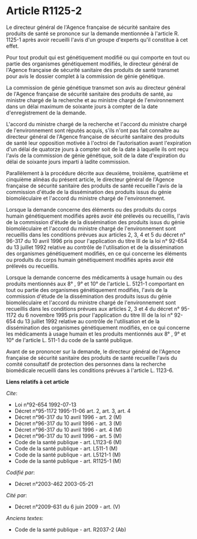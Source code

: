 # Article R1125-2

Le directeur général de l'Agence française de sécurité sanitaire des produits de santé se prononce sur la demande mentionnée
à l'article R. 1125-1 après avoir recueilli l'avis d'un groupe d'experts qu'il constitue à cet effet.

Pour tout produit qui est génétiquement modifié ou qui comporte en tout ou partie des organismes génétiquement modifiés, le
directeur général de l'Agence française de sécurité sanitaire des produits de santé transmet pour avis le dossier complet à
la commission de génie génétique.

La commission de génie génétique transmet son avis au directeur général de l'Agence française de sécurité sanitaire des
produits de santé, au ministre chargé de la recherche et au ministre chargé de l'environnement dans un délai maximum de
soixante jours à compter de la date d'enregistrement de la demande.

L'accord du ministre chargé de la recherche et l'accord du ministre chargé de l'environnement sont réputés acquis, s'ils
n'ont pas fait connaître au directeur général de l'Agence française de sécurité sanitaire des produits de santé leur
opposition motivée à l'octroi de l'autorisation avant l'expiration d'un délai de quatorze jours à compter soit de la date à
laquelle ils ont reçu l'avis de la commission de génie génétique, soit de la date d'expiration du délai de soixante jours
imparti à ladite commission.

Parallèlement à la procédure décrite aux deuxième, troisième, quatrième et cinquième alinéas du présent article, le directeur
général de l'Agence française de sécurité sanitaire des produits de santé recueille l'avis de la commission d'étude de la
dissémination des produits issus du génie biomoléculaire et l'accord du ministre chargé de l'environnement.

Lorsque la demande concerne des éléments ou des produits du corps humain génétiquement modifiés après avoir été prélevés ou
recueillis, l'avis de la commission d'étude de la dissémination des produits issus du génie biomoléculaire et l'accord du
ministre chargé de l'environnement sont recueillis dans les conditions prévues aux articles 2, 3, 4 et 5 du décret n° 96-317
du 10 avril 1996 pris pour l'application du titre III de la loi n° 92-654 du 13 juillet 1992 relative au contrôle de
l'utilisation et de la dissémination des organismes génétiquement modifiés, en ce qui concerne les éléments ou produits du
corps humain génétiquement modifiés après avoir été prélevés ou recueillis.

Lorsque la demande concerne des médicaments à usage humain ou des produits mentionnés aux 8° , 9° et 10° de l'article L.
5121-1 comportant en tout ou partie des organismes génétiquement modifiés, l'avis de la commission d'étude de la
dissémination des produits issus du génie biomoléculaire et l'accord du ministre chargé de l'environnement sont recueillis
dans les conditions prévues aux articles 2, 3 et 4 du décret n° 95-1172 du 6 novembre 1995 pris pour l'application du titre
III de la loi n° 92-654 du 13 juillet 1992 relative au contrôle de l'utilisation et de la dissémination des organismes
génétiquement modifiés, en ce qui concerne les médicaments à usage humain et les produits mentionnés aux 8° , 9° et 10° de
l'article L. 511-1 du code de la santé publique.

Avant de se prononcer sur la demande, le directeur général de l'Agence française de sécurité sanitaire des produits de santé
recueille l'avis du comité consultatif de protection des personnes dans la recherche biomédicale recueilli dans les
conditions prévues à l'article L. 1123-6.

**Liens relatifs à cet article**

_Cite_:

  - Loi n°92-654 1992-07-13
  - Décret n°95-1172 1995-11-06 art. 2, art. 3, art. 4
  - Décret n°96-317 du 10 avril 1996 - art. 2 (M)
  - Décret n°96-317 du 10 avril 1996 - art. 3 (M)
  - Décret n°96-317 du 10 avril 1996 - art. 4 (M)
  - Décret n°96-317 du 10 avril 1996 - art. 5 (M)
  - Code de la santé publique - art. L1123-6 (M)
  - Code de la santé publique - art. L511-1 (M)
  - Code de la santé publique - art. L5121-1 (M)
  - Code de la santé publique - art. R1125-1 (M)

_Codifié par_:

  - Décret n°2003-462 2003-05-21

_Cité par_:

  - Décret n°2009-631 du 6 juin 2009 - art. (V)

_Anciens textes_:

  - Code de la santé publique - art. R2037-2 (Ab)
